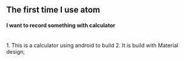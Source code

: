 ## The first time I use atom
#### I want to record something with calculator
<br>
1.  This is a calculator using android to build
2.  It is build with Material design;
